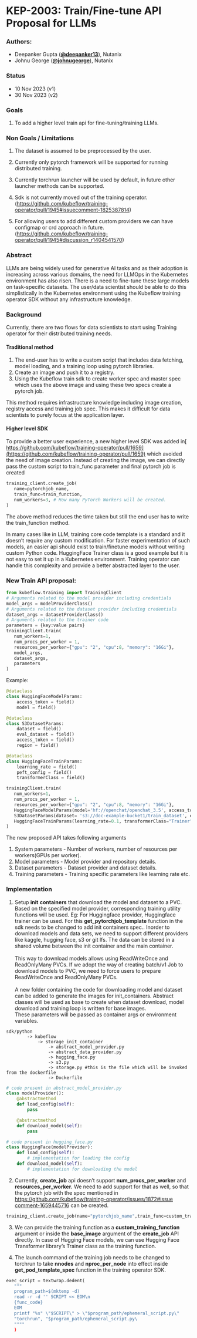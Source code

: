 **<h1>KEP-2003: Train/Fine-tune API Proposal for LLMs</h1>**

**<h3>Authors:</h3>**

- Deepanker Gupta (**[@deepanker13](https://github.com/deepanker13)**), Nutanix
- Johnu George (**[@johnugeorge](https://github.com/johnugeorge)**), Nutanix

**<h3>Status</h3>**

- 10 Nov 2023 (v1)
- 30 Nov 2023 (v2)

**<h3>Goals</h3>**

1. To add a higher level train api for fine-tuning/training LLMs.

**<h3>Non Goals / Limitations</h3>**

1. The dataset is assumed to be preprocessed by the user.

2. Currently only pytorch framework will be supported for running distributed training.

3. Currently torchrun launcher will be used by default, in future other launcher methods can be supported.

4. Sdk is not currently moved out of the training operator. (https://github.com/kubeflow/training-operator/pull/1945#issuecomment-1825387814)

5. For allowing users to add different custom providers we can have configmap or crd approach in future.(https://github.com/kubeflow/training-operator/pull/1945#discussion_r1404541570)

**<h3>Abstract</h3>**

LLMs are being widely used for generative AI tasks and as their adoption is increasing across various domains, the need for LLMOps in the Kubernetes environment has also risen. There is a need to fine-tune these large models on task-specific datasets. The user/data scientist should be able to do this simplistically in the Kubernetes environment using the Kubeflow training operator SDK without any infrastructure knowledge.

**<h3>Background</h3>**

Currently, there are two flows for data scientists to start using Training operator for their distributed training needs.

**<h4>Traditional method</h4>**

1. The end-user has to write a custom script that includes data fetching, model loading, and a training loop using pytorch libraries.
2. Create an image and push it to a registry.
3. Using the Kubeflow train sdk to create worker spec and master spec which uses the above image and using these two specs create a pytorch job.

This method requires infrastructure knowledge including image creation, registry access and training job spec. This makes it difficult for data scientists to purely focus at the application layer.

**<h4>Higher level SDK</h4>**

To provide a better user experience, a new higher level SDK was added in[ https://github.com/kubeflow/training-operator/pull/1659](https://github.com/kubeflow/training-operator/pull/1659) which avoided the need of image creation. Instead of creating the image, we can directly pass the custom script to train_func parameter and final pytorch job is created

```python
training_client.create_job(
   name=pytorchjob_name,
   train_func=train_function,
   num_workers=3, # How many PyTorch Workers will be created.
)
```

The above method reduces the time taken but still the end user has to write the train_function method.

In many cases like in LLM, training core code template is a standard and it doesn’t require any custom modification. For faster experimentation of such models, an easier api should exist to train/finetune models without writing custom Python code. HuggingFace Trainer class is a good example but it is not easy to set it up in a Kubernetes environment. Training operator can handle this complexity and provide a better abstracted layer to the user.

**<h3>New Train API proposal:</h3>**

```python
from kubeflow.training import TrainingClient
# Arguments related to the model provider including credentials
model_args = modelProviderClass()
# Arguments related to the dataset provider including credentials
dataset_args = datasetProviderClass()
# Arguments related to the trainer code
parameters = {key:value pairs}
trainingClient.train(
   num_workers=1,
   num_procs_per_worker = 1,
   resources_per_worker={"gpu": "2", "cpu":8, "memory": "16Gi"},
   model_args,
   dataset_args,
   parameters
)
```

Example:

```python
@dataclass
class HuggingFaceModelParams:
    access_token = field()
    model = field()

@dataclass
class S3DatasetParams:
    dataset = field()
    eval_dataset = field()
    access_token = field()
    region = field()

@dataclass
class HuggingFaceTrainParams:
    learning_rate = field()
    peft_config = field()
    transformerClass = field()

trainingClient.train(
   num_workers=1,
   num_procs_per_worker = 1,
   resources_per_worker={"gpu": "2", "cpu":8, "memory": "16Gi"},
   HuggingFaceModelParams(model='hf://openchat/openchat_3.5', access_token = "hf_..." ),
   S3DatasetParams(dataset= 's3://doc-example-bucket1/train_dataset', eval_dataset = "s3://doc-example-bucket1/eval_dataset", access_token = "s3 access token", region="us-west-2"),
   HuggingFaceTrainParams(learning_rate=0.1, transformerClass="Trainer", peft_config = {})
)
```

The new proposed API takes following arguments

1. System parameters - Number of workers, number of resources per workers(GPUs per worker).
2. Model parameters - Model provider and repository details.
3. Dataset parameters - Dataset provider and dataset details.
4. Training parameters - Training specific parameters like learning rate etc.

**<h3>Implementation</h3>**

1. Setup **init** **containers** that download the model and dataset to a PVC. Based on the specified model provider, corresponding training utility functions will be used. Eg: For Huggingface provider, Huggingface trainer can be used. For this **get_pytorchjob_template** function in the sdk needs to be changed to add init containers spec.. Inorder to download models and data sets, we need to support different providers like kaggle, hugging face, s3 or git lfs. The data can be stored in a shared volume between the init container and the main container.<br /> <br /> This way to download models allows using ReadWriteOnce and ReadOnlyMany PVCs. If we adopt the way of creating batch/v1 Job to download models to PVC, we need to force users to prepare ReadWriteOnce and ReadOnlyMany PVCs.<br /> <br /> A new folder containing the code for downloading model and dataset can be added to generate the images for init_containers. Abstract classes will be used as base to create when dataset download, model download and training loop is written for base images. <br /> These parameters will be passed as container args or environment variables.

```
sdk/python
        -> kubeflow
            -> storage_init_container
                -> abstract_model_provider.py
                -> abstract_data_provider.py
                -> hugging_face.py
                -> s3.py
                -> storage.py #this is the file which will be invoked from the dockerfile
                -> Dockerfile
```

```python
# code present in abstract_model_provider.py
class modelProvider():
    @abstractmethod
    def load_config(self):
        pass

    @abstractmethod
    def download_model(self):
        pass

# code present in hugging_face.py
class HuggingFace(modelProvider):
    def load_config(self):
        # implementation for loading the config
    def download_model(self):
        # implementation for downloading the model
```

2. Currently, **create_job** api doesn’t support **num_procs_per_worker** and **resources_per_worker.** We need to add support for that as well, so that the pytorch job with the spec mentioned in [https://github.com/kubeflow/training-operator/issues/1872#issue comment-1659445716](https://github.com/kubeflow/training-operator/issues/1872#issuecomment-1659445716) can be created.

```python
training_client.create_job(name="pytorchjob_name",train_func=custom_training_function, num_of_nodes=1, gpus_per_node = 4)
```

3. We can provide the training function as a **custom_training_function** argument or inside the **base_image** argument of the **create_job** API directly. In case of Hugging Face models, we can use Hugging Face Transformer library’s Trainer class as the training function.

4. The launch command of the training job needs to be changed to torchrun to take **nnodes** and **nproc_per_node** into effect inside **get_pod_template_spec** function in the training operator SDK.

```python
exec_script = textwrap.dedent(
   """
   program_path=$(mktemp -d)
   read -r -d '' SCRIPT << EOM\n
   {func_code}
   EOM
   printf "%s" \"$SCRIPT\" > \"$program_path/ephemeral_script.py\"
   "torchrun", "$program_path/ephemeral_script.py\
   """"
   )
```
